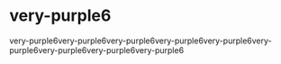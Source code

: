 # very-purple6
very-purple6very-purple6very-purple6very-purple6very-purple6very-purple6very-purple6very-purple6very-purple6
